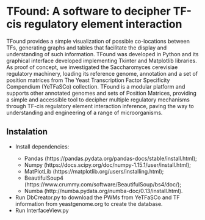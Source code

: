 # TFound: A software to decipher TF-cis regulatory element interaction
TFound provides a simple visualization of possible co-locations between TFs, generating graphs and tables that facilitate the display and understanding of such information. TFound was developed in Python and its graphical interface developed implementing Tkinter and Matplotlib libraries. As proof of concept, we investigated the Saccharomyces cerevisiae regulatory machinery, loading its reference genome, annotation and a set of position matrices from The Yeast Transcription Factor Specificity Compendium (YeTFaSCo) collection. TFound is a modular platform and supports other annotated genomes and sets of Position Matrices, providing a simple and accessible tool to decipher multiple regulatory mechanisms through TF-cis regulatory element interaction inference, paving the way to understanding and engineering of a range of microorganisms.

## Instalation
<ul>
  <li>Install dependencies:</li>
  <ul>
    <li>Pandas (https://pandas.pydata.org/pandas-docs/stable/install.html);</li>
    <li>Numpy (https://docs.scipy.org/doc/numpy-1.15.1/user/install.html);</li>
    <li>MatPlotLib (https://matplotlib.org/users/installing.html);</li>
    <li>BeautifulSoup4 (https://www.crummy.com/software/BeautifulSoup/bs4/doc/);</li>
    <li>Numba (http://numba.pydata.org/numba-doc/0.13/install.html).</li>
  </ul>
  <li>Run DbCreator.py to download the PWMs from YeTFaSCo and TF information from yeastgenome.org to create the database.</li>
  <li>Run InterfaceView.py</li>
</ul>
